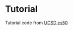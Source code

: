 # Tutorial

Tutorial code from [UCSD cs50](sites.cs.ucsb.edu/~franklin/64/lectures/mipsassemblytutorial.pdf)

